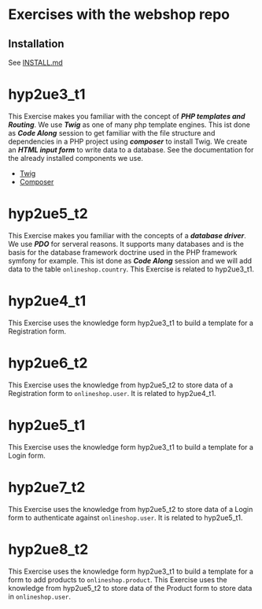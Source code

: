 # Exercises with the webshop repo

## Installation

See [INSTALL.md](https://github.com/Digital-Media/webshop/blob/main/INSTALL.md)

# hyp2ue3_t1

This Exercise makes you familiar with the concept of __*PHP templates and Routing*__.
We use __*Twig*__ as one of many php template engines.
This ist done as __*Code Along*__ session to get familiar with the file structure and dependencies in a PHP project using __*composer*__ to install Twig.
We create an __*HTML input form*__ to write data to a database.
See the documentation for the already installed components we use.
- [Twig](https://twig.symfony.com/)
- [Composer](https://getcomposer.org/)

# hyp2ue5_t2

This Exercise makes you familiar with the concepts of a __*database driver*__. We use __*PDO*__ for serveral reasons.
It supports many databases and is the basis for the database framework doctrine used in the PHP framework symfony for example.
This ist done as __*Code Along*__ session and we will add data to the table `onlineshop.country`.
This Exercise is related to hyp2ue3_t1.

# hyp2ue4_t1

This Exercise uses the knowledge form hyp2ue3_t1 to build a template for a Registration form.

# hyp2ue6_t2

This Exercise uses the knowledge from hyp2ue5_t2 to store data of a Registration form to `onlineshop.user`.
It is related to hyp2ue4_t1.

# hyp2ue5_t1

This Exercise uses the knowledge form hyp2ue3_t1 to build a template for a Login form.

# hyp2ue7_t2

This Exercise uses the knowledge from hyp2ue5_t2 to store data of a Login form to authenticate against `onlineshop.user`.
It is related to hyp2ue5_t1.

# hyp2ue8_t2

This Exercise uses the knowledge form hyp2ue3_t1 to build a template for a form to add products to `onlineshop.product`.
This Exercise uses the knowledge from hyp2ue5_t2 to store data of the Product form to store data in `onlineshop.user`.

